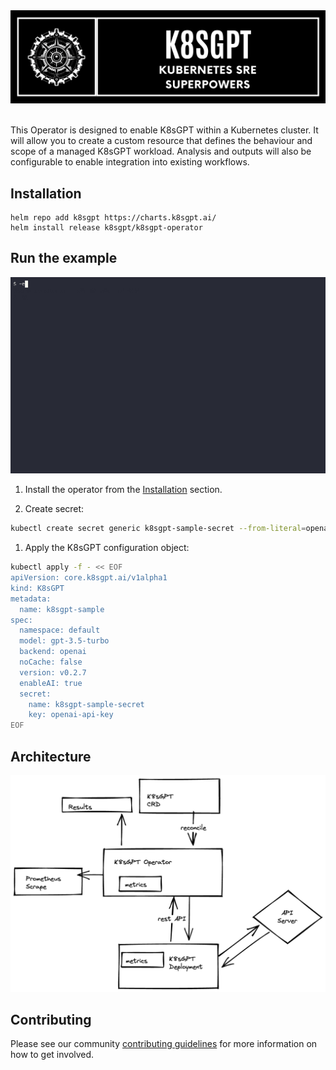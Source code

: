 <picture>
  <source media="(prefers-color-scheme: dark)" srcset="./images/banner-white.png" width="600px;">
  <img alt="Text changing depending on mode. Light: 'So light!' Dark: 'So dark!'" src="./images/banner-black.png" width="600px;">
</picture>
<br/>
<br />

This Operator is designed to enable K8sGPT within a Kubernetes cluster.
It will allow you to create a custom resource that defines the behaviour and scope of a managed K8sGPT workload. Analysis and outputs will also be configurable to enable integration into existing workflows.


## Installation

```
helm repo add k8sgpt https://charts.k8sgpt.ai/
helm install release k8sgpt/k8sgpt-operator
```

## Run the example

<img src="images/demo1.gif" width="600px;"/>

1. Install the operator from the [Installation](#installation) section.

2. Create secret:
```sh 
kubectl create secret generic k8sgpt-sample-secret --from-literal=openai-api-key=$OPENAI_TOKEN -n default
```

1. Apply the K8sGPT configuration object:
```sh
kubectl apply -f - << EOF
apiVersion: core.k8sgpt.ai/v1alpha1
kind: K8sGPT
metadata:
  name: k8sgpt-sample
spec:
  namespace: default
  model: gpt-3.5-turbo
  backend: openai
  noCache: false
  version: v0.2.7
  enableAI: true
  secret:
    name: k8sgpt-sample-secret
    key: openai-api-key
EOF
```

## Architecture

<img src="images/1.png" width="600px;" />

## Contributing

Please see our community [contributing guidelines](https://github.com/k8sgpt-ai/community) for more information on how to get involved.

